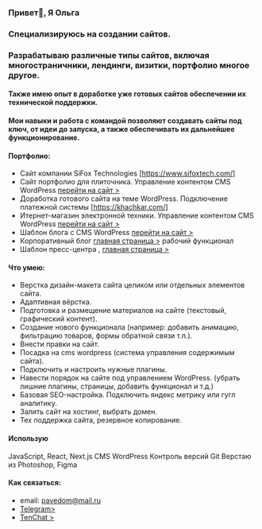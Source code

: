 ### Привет👋, Я Ольга

### Специализируюсь на создании сайтов. 
###  Разрабатываю различные типы сайтов, включая многостраничники, лендинги, визитки, портфолио многое другое.
####  Также имею опыт в доработке уже готовых сайтов обеспечении их технической поддержки.
####  Мои навыки и работа с командой позволяют создавать сайты под ключ, от идеи до запуска, а также обеспечивать их дальнейшее функционирование.
#### Портфолио:
- Сайт компании SiFox Technologies [https://www.sifoxtech.com/]
- Сайт портфолио для плиточника. Управление контентом CMS WordPress [перейти на сайт >](https://pavel.evdokimov.xyz/)
- Доработка готового сайта на теме WordPress. Подключение платежной системы [https://khachkar.com/]
- Итернет-магазин электронной техники. Управление контентом CMS WordPress [перейти на сайт >](https://electronicashop.ru/)
- Шаблон блога с CMS WordPress [перейти на сайт >](https://ci00274.tmweb.ru/)
- Корпоративный блог [главная страница >](https://olga-evdokimova.github.io/blog-Corporate/)
рабочий функционал
- Шаблон пресс-центра ,  [главная страница >](https://olga-evdokimova.github.io/blog-Press/)

#### Что умею:
- Верстка дизайн-макета сайта целиком или отдельных элементов сайта.
- Адаптивная вёрстка.
- Подготовка и размещение материалов на сайте (текстовый, графический контент).
- Создание нового функционала (например: добавить анимацию, фильтрацию товаров, формы обратной связи т.п.).
- Внести правки на сайт.
- Посадка на cms wordpress (система управления содержимым сайта).
- Подключить и настроить нужные плагины.
- Навести порядок на сайте под управлением WordPress. (убрать лишние плагины, страницы, добавить функционал и т.д.)
- Базовая SEO-настройка. Подключить яндекс метрику или гугл аналитику.
- Залить сайт на хостинг, выбрать домен.
- Тех поддержка сайта, резервное копирование. 

#### Использую 
JavaScript, React, Next.js
CMS WordPress
Контроль версий Git
Верстаю из Photoshop, Figma
#### Как связаться:
- email: pavedom@mail.ru
- [Telegram>](https://t.me/olga_evdokimova13)
- [TenChat >](https://tenchat.ru/olga_evdokimova)


